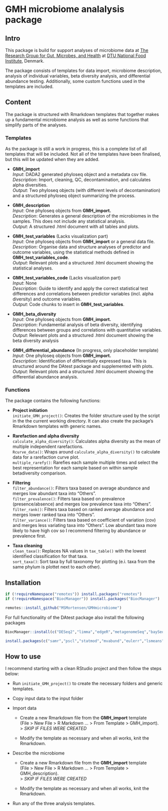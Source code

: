 GMH microbiome analalysis package
================

## Intro

This package is build for support analyses of microbiome data at [The
Research Group for Gut, Microbes, and
Health](https://www.food.dtu.dk/english/research/gut-microbes-and-health "Group page")
at [DTU National Food
Institute](https://www.food.dtu.dk/english "Institute page"), Denmark.

The package consists of templates for data import, microbiome
description, analysis of individual variables, beta diversity analysis,
and differential abundance testing. Additionally, some custom functions
used in the templates are included.

## Content

The package is structured with Rmarkdown templates that together makes
up a fundamental microbiome analysis as well as some functions that
simplify parts of the analyses.

### Templates

As the package is still a work in progress, this is a complete list of
all templates that will be included. Not all of the templates have been
finalised, but this will be updated when they are added.

- **GMH_import**  
  *Input*: DADA2 generated phyloseq object and a metadata csv file.  
  *Description*: Import, cleaning, QC, decontamination, and calculates
  alpha diversities.  
  *Output*: Two phyloseq objects (with different levels of
  decontamination) and a structured phyloseq object summarizing the
  process.

- **GMH_description**  
  *Input*: One phyloseq objects from **GMH_import.**  
  *Description*: Generates a general description of the microbiomes in
  the samples. This does not include any statistical analysis.  
  *Output*: A structured .html document with all tables and plots.

- **GMH_test_variables** (Lacks visualization part)  
  *Input*: One phyloseq objects from **GMH_import** or a general data
  file.  
  *Description*: Organise data and structure analyses of predictor and
  outcome variables, using the statistical methods defined in
  **GMH_test_variables_code**.  
  *Output*: Relevant plots and a structured .html document showing the
  statistical analyses.

- **GMH_test_variables_code** (Lacks visualization part)  
  *Input*: None  
  *Description*: Guide to identify and apply the correct statistical
  test differences and correlations between predictor variables
  (incl. alpha diversity) and outcome variables.  
  *Output*: Code chunks to insert in **GMH_test_variables**.

- **GMH_beta_diversity**  
  *Input*: One phyloseq objects from **GMH_import.**  
  *Description*: Fundamental analysis of beta diversity, identifying
  differences between groups and correlations with quantitative
  variables.  
  *Output*: Relevant plots and a structured .html document showing the
  beta diversity analysis

- **GMH_differential_abundance** (In progress, only placeholder
  template)  
  *Input*: One phyloseq objects from **GMH_import.**  
  *Description*: Identification of differentially expressed taxa. This
  is structured around the DAtest package and supplemented with plots.  
  *Output*: Relevant plots and a structured .html document showing the
  differential abundance analysis.

### Functions

The package contains the following functions:

- **Project initiation**  
  `initiate_GMH_project()`: Creates the folder structure used by the
  script in the the current working directory. It can also create the
  package’s Rmarkdown templates with generic names.

- **Rarefaction and alpha diversity**  
  `calculate_alpha_diversity()`: Calculates alpha diversity as the mean
  of multiple independent rarefactions.  
  `Rcurve_data()`: Wraps around `calculate_alpha_diversity()` to
  calculate data for a rarefaction curve plot.  
  `multiple_rarefy()`: Rarefies each sample multiple times and select
  the best representation for each sample based on within sample
  betadiversity comparison.

- **Filtering**  
  `filter_abundance()`: Filters taxa based on average abundance and
  merges low abundant taxa into “Others”.  
  `filter_prevalence()`: Filters taxa based on prevalence
  (presence/absence) and merges low prevalence taxa into “Others”.  
  `filter_rank()`: Filters taxa based on ranked average abundance and
  merges lower ranked taxa into “Others”.  
  `filter_variance()`: Filters taxa based on coefficient of variation
  (cov) and merges less variating taxa into “Others”. Low abundant taxa
  more likely to have high cov so I recommend filtering by abundance or
  prevalence first.

- **Taxa cleaning**  
  `clean_taxa()`: Replaces NA values in `tax_table()` with the lowest
  identified classification for that taxa.  
  `sort_taxa()`: Sort taxa by full taxonomy for plotting (e.i. taxa from
  the same phylum is plottet next to each other).

## Installation

``` r
if (!requireNamespace("remotes")) install.packages("remotes")
if (!requireNamespace("BiocManager")) install.packages("BiocManager")

remotes::install_github("MSMortensen/GMHmicrobiome")
```

For full functionality of the DAtest package also install the following packages

```r
BiocManager::install(c("DESeq2","limma","edgeR","metagenomeSeq","baySeq","ALDEx2","impute","ANCOMBC"))

install.packages(c("samr","pscl","statmod","mvabund","eulerr","lsmeans"))

```

## How to use

I recommend starting with a clean RStudio project and then follow the
steps below:

- Run `initiate_GMH_project()` to create the necessary folders and
  generic templates.

- Copy input data to the input folder

- Import data

  - Create a new Rmarkdown file from the **GMH_import** template  
    (File \> New File \> R Markdown … \> From Template \> GMH_import).  
    \> *SKIP IF FILES WERE CREATED*

  - Modify the template as necessary and when all works, knit the
    Rmarkdown.

- Describe the microbiome

  - Create a new Rmarkdown file from the **GMH_import** template  
    (File \> New File \> R Markdown … \> From Template \>
    GMH_description).  
    \> *SKIP IF FILES WERE CREATED*

  - Modify the template as necessary and when all works, knit the
    Rmarkdown.

- Run any of the three analysis templates.
